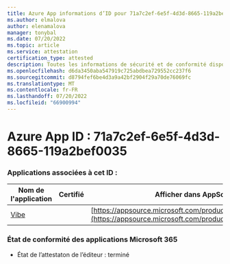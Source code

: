 ```yaml
---
title: Azure App informations d’ID pour 71a7c2ef-6e5f-4d3d-8665-119a2bef0035
ms.author: elmalova
author: elenamalova
manager: tonybal
ms.date: 07/20/2022
ms.topic: article
ms.service: attestation
certification_type: attested
description: Toutes les informations de sécurité et de conformité disponibles pour 71a7c2ef-6e5f-4d3d-8665-119a2bef0035.
ms.openlocfilehash: d6da3450aba547919c725abdbea729552cc237f6
ms.sourcegitcommit: d8794fef6be4d3a9a42bf2904f29a70de76069fc
ms.translationtype: MT
ms.contentlocale: fr-FR
ms.lasthandoff: 07/20/2022
ms.locfileid: "66900994"
---
```

# <a name="azure-app-id-71a7c2ef-6e5f-4d3d-8665-119a2bef0035"></a>Azure App ID : 71a7c2ef-6e5f-4d3d-8665-119a2bef0035


### <a name="apps-associated-with-this-id"></a>Applications associées à cet ID :
| **Nom de l'application** | **Certifié** | **Afficher dans AppSource** |
|--------------|---------------|-----------------------|
| [Vibe](../forward/WA200001721.md) |  | [https://appsource.microsoft.com/product/office/WA200001721](https://appsource.microsoft.com/product/office/WA200001721) |

### <a name="microsoft-365-app-compliance-status"></a>État de conformité des applications Microsoft 365
- État de l’attestaton de l’éditeur : terminé

